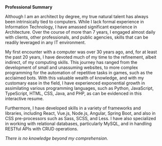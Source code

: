**Professional Summary**

Although I am an architect by degree, my true natural talent has always been intrinsically tied to computers. While I lack formal experience in Information Technology, I have amassed significant experience in Architecture. Over the course of more than 7 years, I engaged almost daily with clients, other professionals, and public agencies, skills that can be readily leveraged in any IT environment.

My first encounter with a computer was over 30 years ago, and, for at least the past 20 years, I have devoted much of my time to the refinement, albeit indirect, of my computing skills. This journey has ranged from the development of small and unassuming websites, to more complex programming for the automation of repetitive tasks in games, such as the acclaimed bots. With this valuable wealth of knowledge, and with my customary ease in the field, I have experienced exponential growth in assimilating various programming languages, such as Python, JavaScript, TypeScript, HTML, CSS, Java, and PHP, as can be evidenced in this interactive resume.

Furthermore, I have developed skills in a variety of frameworks and libraries, including React, Vue.js, Node.js, Angular, Spring Boot, and also in CSS pre-processors such as Sass, SCSS, and Less. I have also specialized in working with relational databases, particularly MySQL, and in handling RESTful APIs with CRUD operations.

*There is no knowledge beyond my comprehension.*